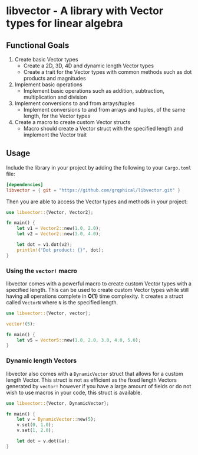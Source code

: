 # libvector - A library with Vector types for linear algebra

## Functional Goals

1. Create basic Vector types
   - Create a 2D, 3D, 4D and dynamic length Vector types
   - Create a trait for the Vector types with common methods such as dot products and magnitudes
2. Implement basic operations
   - Implement basic operations such as addition, subtraction, multiplication and division
3. Implement conversions to and from arrays/tuples
   - Implement conversions to and from arrays and tuples, of the same length, for the Vector types
4. Create a macro to create custom Vector structs
   - Macro should create a Vector struct with the specified length and implement the Vector trait

## Usage

Include the library in your project by adding the following to your `Cargo.toml` file:

```toml
[dependencies]
libvector = { git = "https://github.com/grqphical/libvector.git" }
```

Then you are able to access the Vector types and methods in your project:

```rust
use libvector::{Vector, Vector2};

fn main() {
    let v1 = Vector2::new(1.0, 2.0);
    let v2 = Vector2::new(3.0, 4.0);

    let dot = v1.dot(v2);
    println!("Dot product: {}", dot);
}
```

### Using the `vector!` macro

libvector comes with a powerful macro to create custom Vector types with a specified length. This can be used to create custom Vector types while
still having all operations complete in **O(1)** time complexity. It creates a struct called `VectorN` where `N` is the specified length.

```rust
use libvector::{Vector, vector};

vector!(5);

fn main() {
    let v5 = Vector5::new(1.0, 2.0, 3.0, 4.0, 5.0);
}
```

### Dynamic length Vectors

libvector also comes with a `DynamicVector` struct that allows for a custom length Vector. This struct is not as efficient as the fixed length Vectors
generated by `vector!` however if you have a large amount of fields or do not wish to use macros in your code, this struct is available.

```rust
use libvector::{Vector, DynamicVector};

fn main() {
    let v = DynamicVector::new(5);
    v.set(0, 1.0);
    v.set(1, 2.0);

    let dot = v.dot(&v);
}
```
